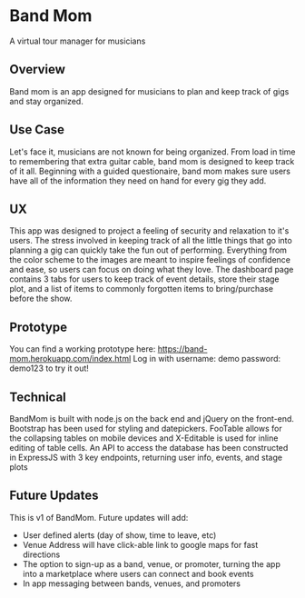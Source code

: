 # Band Mom
A virtual tour manager for musicians

## Overview
Band mom is an app designed for musicians to plan and keep track of gigs and stay organized.

## Use Case
Let's face it, musicians are not known for being organized. From load in time to remembering that extra guitar cable, band mom is designed to keep track of it all. Beginning with a guided questionaire, band mom makes sure users have all of the information they need on hand for every gig they add.

## UX
This app was designed to project a feeling of security and relaxation to it's users. The stress involved in keeping track of all the little things that go into planning a gig can quickly take the fun out of performing. Everything from the color scheme to the images are meant to inspire feelings of confidence and ease, so users can focus on doing what they love.
The dashboard page contains 3 tabs for users to keep track of event details, store their stage plot, and a list of items to commonly forgotten items to bring/purchase before the show. 

## Prototype
You can find a working prototype here: https://band-mom.herokuapp.com/index.html
Log in with username: demo password: demo123 to try it out!

## Technical
BandMom is built with node.js on the back end and jQuery on the front-end. Bootstrap has been used for styling and datepickers. FooTable allows for the collapsing tables on mobile devices and X-Editable is used for inline editing of table cells.
An API to access the database has been constructed in ExpressJS with 3 key endpoints, returning user info, events, and stage plots

## Future Updates
This is v1 of BandMom. Future updates will add:

  * User defined alerts (day of show, time to leave, etc)
  * Venue Address will have click-able link to google maps for fast directions
  * The option to sign-up as a band, venue, or promoter, turning the app into a marketplace where users can connect and book events
  * In app messaging between bands, venues, and promoters
